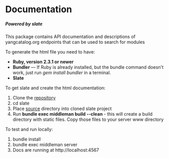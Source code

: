 Documentation
=============

##### Powered by slate

This package contains API documentation and descriptions of yangcatalog.org endpoints that can be used to search for modules

To generate the html file you need to have:
* **Ruby, version 2.3.1 or newer**
* **Bundler** — If Ruby is already installed, but the bundle command
 doesn't work, just run *gem install bundler* in a terminal.
* **Slate**

To get slate and create the html documentation:
1. Clone the [repository](https://github.com/lord/slate)
2. cd slate
3. Place [source](source) directory into cloned slate project
4. Run **bundle exec middleman build --clean** - this will create a
build directory with static files. Copy those files to your server www directory

To test and run locally:
1. bundle install
2. bundle exec middleman server
3. Docs are running at http://localhost:4567